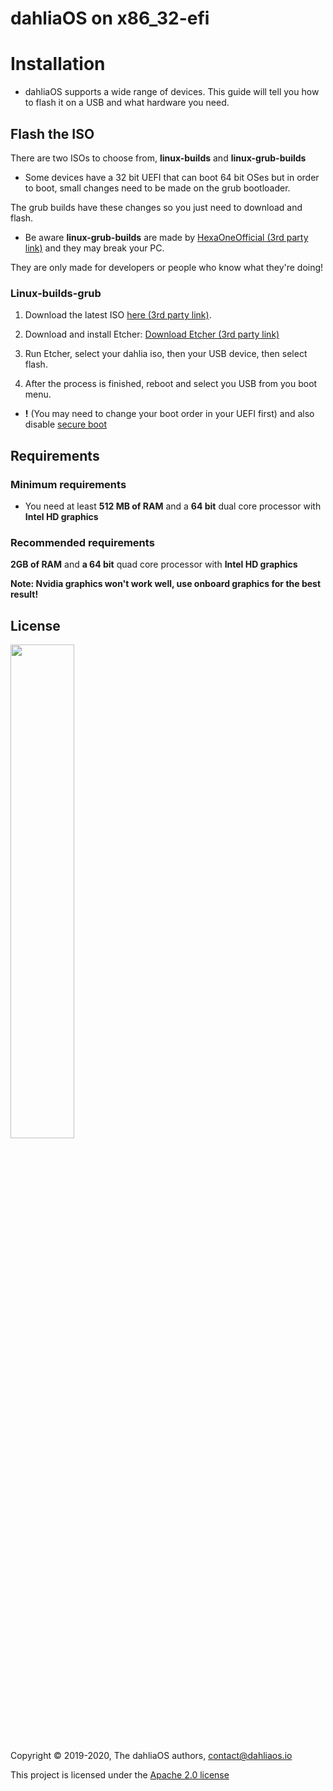 # dahliaOS on x86_32-efi

# Installation 

- dahliaOS supports a wide range of devices. This guide will tell you how to flash it on a USB and what hardware you need.

## Flash the ISO

There are two ISOs to choose from, **linux-builds** and **linux-grub-builds**

- Some devices have a 32 bit UEFI that can boot 64 bit OSes but in order to boot, small changes need to be made on the grub bootloader.

The grub builds have these changes so you just need to download and flash.

- Be aware **linux-grub-builds** are made by [HexaOneOfficial (3rd party link)](https://github.com/HexaOneOfficial) and they may break your PC.

They are only made for developers or people who know what they're doing!

### Linux-builds-grub

1. Download the latest ISO [here (3rd party link)](https://github.com/HexaOneOfficial/dahliaos/releases/download/200830/DahliaOS200830.iso).

2. Download and install Etcher: [Download Etcher (3rd party link)](https://www.balena.io/etcher/)

3. Run Etcher, select your dahlia iso, then your USB device, then select flash.

4. After the process is finished, reboot and select you USB from you boot menu. 

- **!** (You may need to change your boot order in your UEFI first) and also disable [secure boot](../assets/secure-boot/Disable-Secure-Boot.md)

## Requirements

### Minimum requirements

- You need at least **512 MB of RAM** and a **64 bit** dual core processor with **Intel HD graphics**

### Recommended requirements

**2GB of RAM** and **a 64 bit** quad core processor with **Intel HD graphics**

**Note: Nvidia graphics won't work well, use onboard graphics for the best result!**

## License

<p align="left">
  <img width="45%" src="https://github.com/dahliaos/brand/blob/master/Logo%20SVGs/dahliaOS%20logo%20with%20text%20(drop%20shadow).svg"
</p>

Copyright © 2019-2020, The dahliaOS authors, contact@dahliaos.io

This project is licensed under the [Apache 2.0 license](../LICENSE)
